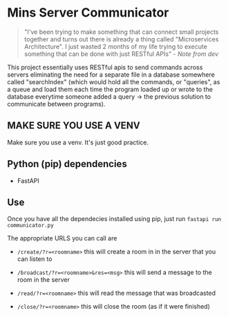 # Mins Server Communicator

>"I've been trying to make something that can connect small projects together
and turns out there is already a thing called "Microservices Architecture".
I just wasted 2 months of my life trying to execute something that can 
be done with just RESTful APIs" - _Note from dev_

This project essentially uses RESTful apis to send commands across servers
eliminating the need for a separate file in a database somewhere called
"searchIndex" (which would hold all the commands, or "queries", as a queue
and load them each time the program loaded up or wrote to the 
database everytime someone added a query -> the previous solution to
communicate between programs).

## MAKE SURE YOU USE A VENV
Make sure you use a venv. It's just good practice.

## Python (pip) dependencies

- FastAPI

## Use

Once you have all the dependecies installed using pip, just run 
`fastapi run communicator.py`

The appropriate URLS you can call are 

- `/create/?r=<roomname>`
this will create a room in in the server that you can listen to

- `/broadcast/?r=<roomname>&res=<msg>`
this will send a message to the room in the server

- `/read/?r=<roomname>`
this will read the message that was broadcasted

- `/close/?r=<roomname>`
this will close the room (as if it were finished)